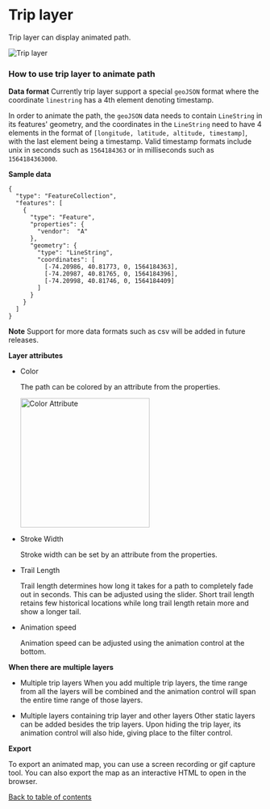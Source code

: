 # Trip layer

Trip layer can display animated path.

![Trip layer](https://d1a3f4spazzrp4.cloudfront.net/kepler.gl/documentation/k-trip.gif 'Grid layer')

### How to use trip layer to animate path

**Data format**
Currently trip layer support a special `geoJSON` format where the coordinate `linestring` has a 4th element denoting timestamp.

In order to animate the path, the `geoJSON` data needs to contain `LineString` in its features' geometry, and the coordinates in the `LineString` need to have 4 elements in the format of  `[longitude, latitude, altitude, timestamp]`, with the last element being a timestamp. Valid timestamp formats include unix in seconds such as `1564184363` or in milliseconds such as `1564184363000`.

**Sample data**

```
{
  "type": "FeatureCollection",
  "features": [
    {
      "type": "Feature",
      "properties": {
        "vendor":  "A"
      },
      "geometry": {
        "type": "LineString",
        "coordinates": [
          [-74.20986, 40.81773, 0, 1564184363],
          [-74.20987, 40.81765, 0, 1564184396],
          [-74.20998, 40.81746, 0, 1564184409]
        ]
      }
    }
  ]
}
```

**Note** Support for more data formats such as csv will be added in future releases.

**Layer attributes**

- Color

  The path can be colored by an attribute from the properties.

  <img src="https://d1a3f4spazzrp4.cloudfront.net/kepler.gl/documentation/k-trip-attribute-colors.png" width="256" title="Color Attribute">

- Stroke Width

  Stroke width can be set by an attribute from the properties.

- Trail Length

  Trail length determines how long it takes for a path to completely fade out in seconds. This can be adjusted using the slider. Short trail length retains few historical locations while long trail length retain more and show a longer tail.

- Animation speed

  Animation speed can be adjusted using the animation control at the bottom.

**When there are multiple layers**

- Multiple trip layers
  When you add multiple trip layers, the time range from all the layers will be combined and the animation control will span the entire time range of those layers.

- Multiple layers containing trip layer and other layers
  Other static layers can be added besides the trip layers. Upon hiding the trip layer, its animation control will also hide, giving place to the filter control.

**Export**

To export an animated map, you can use a screen recording or gif capture tool. You can also export the map as an interactive HTML to open in the browser.

[Back to table of contents](../README.md)
